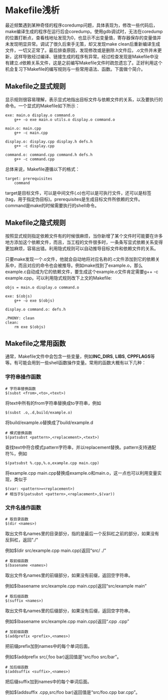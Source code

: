 # Makefile浅析

最近频繁遇到某种奇怪的程序coredump问题，具体表现为，修改一些代码后，make编译生成的程序在运行后会coredump。使用gdb调试时，无法在coredump的位置打断点，查看栈地址发现为0，也显示不出变量值，寄存器保存的变量值并未发现明显异常。调试了很久后束手无策，却又发现make clean后重新编译生成文件，一切又正常了。最后排查原因，发现修改或是删除.h文件后，.o文件并未更新，这样导致经过编译、链接生成的程序有异常。经过检查发现是Makefile中没有建立.d依赖关系文件，这是之前编写Makefile文件时疏忽遗忘了。正好利用这个机会复习下Makefile的编写规则与一些常用语法、函数。下面做个简介。



## Makefile之显式规则

显示规则很容易理解，表示显式地指出目标文件与依赖文件的关系，以及要执行的命令。一个显式的Makefile如下所示：

```shell
exe: main.o display.o command.o
	g++ -o exe main.o utils.o display.o command.o

main.o: main.cpp
	g++ -c main.cpp

display.o: display.cpp display.h defs.h
	g++ -c display.cpp
	
command.o: command.cpp command.h defs.h
	g++ -c command.cpp
```

总体来说，Makefile遵循以下的格式：

```shell
target: prerequisites
	command
```

target是目标文件，可以是中间文件(.o)也可以是可执行文件，还可以是标签(tag，用于指定伪目标)。prerequisites是生成目标文件所依赖的文件。command是make的时候需要执行的shell命令。



## Makefile之隐式规则

按照显式规则指定依赖文件有的时候很麻烦，当你新增了某个文件时可能要在许多地方添加这个依赖文件，而且，当工程的文件很多时，一条条写显式依赖关系变得更加麻烦，容易出错。利用隐式规则可以自动推导目标文件和依赖文件的关系。

只要make发现一个.o文件，他就会自动地将对应名称的.c文件添加到它的依赖关系中，而且对应的命令也会被推导。例如make找到了example.o，那么example.c自动成为它的依赖文件，要生成这个example.o文件肯定需要g++ -c example.cpp。可以利用隐式规则改下上文的Makefile:

```shell
objs = main.o display.o command.o

exe: $(objs)
	g++ -o exe $(objs)

display.o command.o: defs.h

.PHONY: clean
clean: 
	rm exe $(objs)
```



## Makefile之常用函数

通常，Makefile文件中会包含一些变量，例如**INC_DIRS**, **LIBS**, **CPPFLAGS**等等。有可能会用到一些shell函数操作变量。常用的函数大概有以下几种：

### 字符串操作函数

```shell
# 字符串替换函数
$(subst <from>,<to>,<text>)
```

将text中所有的from字符串替换成to字符串，例如

```shell
$(subst .o,.d,build/example.o)
```

将build/example.o替换成了build/example.d



```shell
# 模式替换函数
$(patsubst <pattern>,<replacement>,<text>)
```

查找text中符合模式pattern字符串，并以replacement替换。pattern支持通配符%，例如

```shell
$(patsubst %.cpp,%.o,example.cpp main.cpp)
```

将example.cpp main.cpp替换成example.o和main.o，这一点也可以利用变量实现，类似于

```shell
$(var: <pattern>=<replacement>)
# 相当于$(patsubst <pattern>,<replacement>,$(var))
```



### 文件名操作函数

```shell
# 取目录函数
$(dir <names>)
```

取出文件名names里的目录部分，指的是最后一个反斜杠之前的部分，如果没有反斜杠，返回"./"

例如$(dir src/example.cpp main.cpp)返回“src/ ./”



```shell
# 取前缀函数
$(basename <names>)
```

取出文件名names里的前缀部分，如果没有前缀，返回空字符串。

例如$(basename src/example.cpp main.cpp)返回“src/example main”



```shell
# 取后缀函数
$(suffix <names>)
```

取出文件名names里的后缀部分，如果没有后缀，返回空字符串。

例如$(basename src/example.cpp main.cpp)返回“.cpp .cpp”



```shell
# 加前缀函数
$(addprefix <prefix>,<names>)
```

把前缀prefix加到names中的每个单词后面。

例如$(addprefix src/,foo bar)返回值是“src/foo src/bar”。



```shell
# 加后缀函数
$(addsuffix <suffix>,<names>)
```

把后缀suffix加到names中的每个单词后面。

例如$(addsuffix .cpp,src/foo bar)返回值是“src/foo.cpp bar.cpp”。







